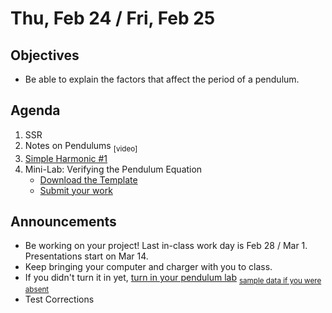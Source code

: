 Thu, Feb 24 / Fri, Feb 25
=================== 
  
Objectives  
------------  
- Be able to explain the factors that affect the period of a pendulum.

Agenda    
---------    

1. SSR
2. Notes on Pendulums <sub>[video]<sub>
3. [Simple Harmonic #1](https://avon.schoology.com/course/5138386979/materials/gp/5722436457)
4. Mini-Lab: Verifying the Pendulum Equation
	- [Download the Template](https://avon.schoology.com/course/5138386979/materials/gp/5722413433)
	- [Submit your work](https://avon.schoology.com/assignment/5722420678/)

Announcements 
-------------  
 
- Be working on your project!  Last in-class work day is Feb 28 / Mar 1.  Presentations start on Mar 14.
- Keep bringing your computer and charger with you to class.
- If you didn't turn it in yet, [turn in your pendulum lab][submit] <sub>[sample data if you were absent][data]</sub>
- Test Corrections 


[bib]: https://avon.schoology.com/assignment/5526830221/
[temp]: https://avon.schoology.com/course/5138386979/materials/gp/5672843626
[pend-vid]: https://avon.schoology.com/course/5138386979/materials/gp/5690374047
[submit]: https://avon.schoology.com/assignment/5690527389/
[data]: https://avon.schoology.com/course/5138386979/materials/gp/5722288329

<!--stackedit_data:
eyJoaXN0b3J5IjpbMTI3MjUxMjI2Niw2OTA3MTgxMCwxODc4Nj
c5NjE2LDE0MjY1MDc2OTksLTIxMjM3OTg1NTMsMjU0MDE2MjUs
LTEzNDY0NzYzNTksMTYxNzMxMjMxNywzNDczNzI3MzgsLTY5OD
UyNDExMiwtMjA5ODU1OTM0LC02NjE5NTUxODUsLTEyNDU1MzYw
MjQsNTYzNDUzOTMxLDExNzA5MTI5NzcsMTg1NjYyODQ1LDQyND
IwNzM5LC05OTA2MDU3NzAsMTE5MzQ5NTgyLC0yOTAwNjkwMTBd
fQ==
-->